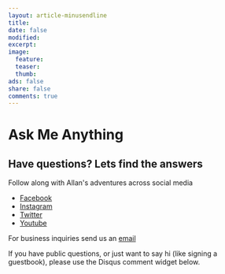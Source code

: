 ```yaml
---
layout: article-minusendline
title:
date: false
modified:
excerpt:
image:
  feature:
  teaser:
  thumb:
ads: false
share: false
comments: true
---
```


# Ask Me Anything


## Have questions? Lets find the answers

Follow along with Allan's adventures across social media

- <a href="http://www.facebook.com/daxon" target="_blank">Facebook</a>
- <a href="http://www.instagram.com/daxon" target="_blank">Instagram</a>
- <a href="http://www.twitter.com/daxon" target="_blank">Twitter</a>
- <a href="http://www.youtube.com/daxon" target="_blank">Youtube</a>

For business inquiries send us an <a href="mailto:allan@daxon.co">email</a>

If you have public questions, or just want to say hi (like signing a guestbook), please use the Disqus comment widget below.
